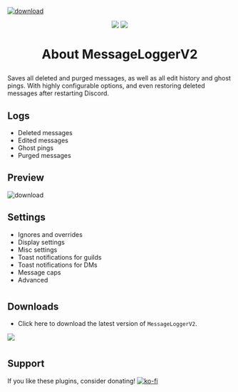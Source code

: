 [![download](https://i.imgur.com/TATMUpm.png)](https://1lighty.github.io/BetterDiscordStuff/?plugin=MessageLoggerV2&dl=1 "MessageLoggerV2-Logo")

<p align="center">
<!-- 
<img src="https://img.shields.io/badge/Version-2-blue?style=for-the-badge">
-->
<img src="https://img.shields.io/github/stars/1Lighty/BetterDiscordPlugins?color=yellow&style=for-the-badge">
<img src="https://img.shields.io/github/forks/1Lighty/BetterDiscordPlugins?color=blue&style=for-the-badge">
</p>

<h1><p align="center">About MessageLoggerV2</p></h1>

Saves all deleted and purged messages, as well as all edit history and ghost pings. With highly configurable options, and even restoring deleted messages after restarting Discord.

## Logs
- Deleted messages
- Edited messages
- Ghost pings
- Purged messages

## Preview
![download](https://i.imgur.com/SROK7wN.png)

## Settings
- Ignores and overrides
- Display settings
- Misc settings
- Toast notifications for guilds
- Toast notifications for DMs
- Message caps
- Advanced

# <!--used as a divider -->

## Downloads

- Click here to download the latest version of `MessageLoggerV2`.

<a href="https://1lighty.github.io/BetterDiscordStuff/?plugin=MessageLoggerV2&dl=1" target="_blank"><img src="https://img.shields.io/badge/Download Here-1C1E23?style=for-the-badge&logo="></a>

# <!--used as a divider -->

## Support
If you like these plugins, consider donating!
[![ko-fi](https://www.ko-fi.com/img/githubbutton_sm.svg)](https://ko-fi.com/L3L01A2WY)
